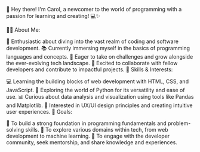 👋 Hey there! I'm Carol, a newcomer to the world of programming with a passion for learning and creating! 💻✨

👩‍💼 About Me:

🌱 Enthusiastic about diving into the vast realm of coding and software development.
📚 Currently immersing myself in the basics of programming languages and concepts.
🚀 Eager to take on challenges and grow alongside the ever-evolving tech landscape.
🌟 Excited to collaborate with fellow developers and contribute to impactful projects.
💼 Skills & Interests:

💻 Learning the building blocks of web development with HTML, CSS, and JavaScript.
🐍 Exploring the world of Python for its versatility and ease of use.
📊 Curious about data analysis and visualization using tools like Pandas and Matplotlib.
🎨 Interested in UX/UI design principles and creating intuitive user experiences.
🔭 Goals:

🚀 To build a strong foundation in programming fundamentals and problem-solving skills.
🌈 To explore various domains within tech, from web development to machine learning.
💬 To engage with the developer community, seek mentorship, and share knowledge and experiences.
